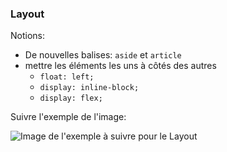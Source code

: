 ### Layout  

Notions:  
 * De nouvelles balises: ```aside``` et ```article```
 * mettre les éléments les uns à côtés des autres  
   * ```float: left;```
   * ```display: inline-block;```
   * ```display: flex;```

Suivre l'exemple de l'image:   

![Image de l'exemple à suivre pour le Layout][image exemple]  

[image exemple]: ressources/layout_exemple.png